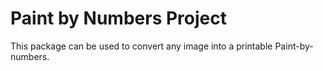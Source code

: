 # Paint by Numbers Project

This package can be used to convert any image into a printable Paint-by-numbers.